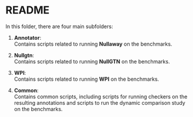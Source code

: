 # README

In this folder, there are four main subfolders:

1. **Annotator**:  
   Contains scripts related to running **Nullaway** on the benchmarks.

2. **Nullgtn**:  
   Contains scripts related to running **NullGTN** on the benchmarks.

3. **WPI**:  
   Contains scripts related to running **WPI** on the benchmarks.

4. **Common**:  
   Contains common scripts, including scripts for running checkers on the resulting annotations and scripts to run the dynamic comparison study on the benchmarks.

